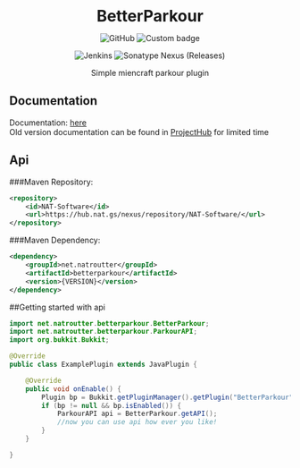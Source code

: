 
<div align="center">
<h1 style="margin: 0px;font-weight: 700;font-family:-apple-system,BlinkMacSystemFont,Segoe UI,Helvetica,Arial,sans-serif,Apple Color Emoji,Segoe UI Emoji">BetterParkour</h1>

![GitHub](https://img.shields.io/github/license/natroutter/betterparkour?style=for-the-badge)
![Custom badge](https://img.shields.io/endpoint?color=%2303fc4e&style=for-the-badge&url=https%3A%2F%2Fhub.nat.gs%2Fjavadoc%2Fversion.php%3Fproject%3Dbetterparkour)

![Jenkins](https://img.shields.io/jenkins/build?jobUrl=https%3A%2F%2Fhub.nat.gs%2Fjenkins%2Fjob%2FBetterParkour%2F&style=for-the-badge)
![Sonatype Nexus (Releases)](https://img.shields.io/nexus/r/net.natroutter/betterparkour?server=https%3A%2F%2Fhub.nat.gs%2Fnexus%2F&style=for-the-badge)

Simple miencraft parkour plugin
 
</div>

## Documentation
Documentation: [here](https://hub.nat.gs/javadoc/latest.php?project=betterparkour)  
Old version documentation can be found in [ProjectHub](https://hub.nat.gs/index.php?project=BetterParkour) for limited time

## Api
###Maven Repository:
````xml
<repository>
    <id>NAT-Software</id>
    <url>https://hub.nat.gs/nexus/repository/NAT-Software/</url>
</repository>
````

###Maven Dependency:
````xml
<dependency>
    <groupId>net.natroutter</groupId>
    <artifactId>betterparkour</artifactId>
    <version>{VERSION}</version>
</dependency>
````

##Getting started with api

````java
import net.natroutter.betterparkour.BetterParkour;
import net.natroutter.betterparkour.ParkourAPI;
import org.bukkit.Bukkit;

@Override
public class ExamplePlugin extends JavaPlugin {

    @Override
    public void onEnable() {
        Plugin bp = Bukkit.getPluginManager().getPlugin("BetterParkour");
        if (bp != null && bp.isEnabled()) {
            ParkourAPI api = BetterParkour.getAPI();
            //now you can use api how ever you like!
        }
    }

}
````